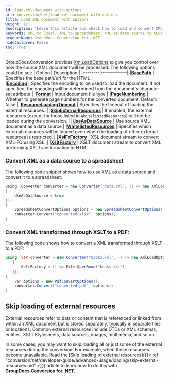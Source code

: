 ```yaml
---
id: load-xml-document-with-options
url: conversion/net/load-xml-document-with-options
title: Load XML document with options
weight: 12
description: "Learn this article and check how to load and convert XML documents with advanced options using GroupDocs.Conversion for .NET API."
keywords: XML to Excel, XML to spreadsheet, XML as data source to XLSX
productName: GroupDocs.Conversion for .NET
hideChildren: False
toc: True
---
```

GroupDocs.Conversion provides [XmlLoadOptions](https://reference.groupdocs.com/conversion/net/groupdocs.conversion.options.load/xmlloadoptions) to give you control over how the source XML document will be processed. The following options could be set:
| Option | Description |
|--------|-------------|
|**[BasePath](https://reference.groupdocs.com/conversion/net/groupdocs.conversion.options.load/webloadoptions/basepath)** | Specifies the base path/url for the HTML |  
|**[Encoding](https://reference.groupdocs.com/conversion/net/groupdocs.conversion.options.load/webloadoptions/encoding)** | Specifies the encoding to be used to load the document. If not specified, the encoding will be determined from the document's character set attribute |
|**[Format](https://reference.groupdocs.com/conversion/net/groupdocs.conversion.options.load/loadoptions/format)** | Input document file type |
|**[PageNumbering](https://reference.groupdocs.com/conversion/net/groupdocs.conversion.options.load/webloadoptions/pagenumbering)** | Whether to generate page numbers for the converted document. Default: false |
|**[ResourceLoadingTimeout](https://reference.groupdocs.com/conversion/net/groupdocs.conversion.options.load/webloadoptions/resourceloadingtimeout)** | Specifies the timeout of loading the external resources. |
|**[SkipExternalResources](https://reference.groupdocs.com/conversion/net/groupdocs.conversion.options.load/webloadoptions/skipexternalresources)** |  If enabled, the external resources (except for those listed in `WhitelistedResources`) will not be loaded during the conversion. |
|**[UseAsDataSource](https://reference.groupdocs.com/conversion/net/groupdocs.conversion.options.load/xmlloadoptions/useasdatasource)** | Use source XML document as a data source |
|**[WhitelistedResources](https://reference.groupdocs.com/conversion/net/groupdocs.conversion.options.load/webloadoptions/whitelistedresources)** | Specifies which external resources will be loaded even when the loading of other external resources is restricted. |
|**[XslFoFactory](https://reference.groupdocs.com/conversion/net/groupdocs.conversion.options.load/xmlloadoptions/xslfofactory)** | XSL document stream to convert XML-FO using XSL. |
|**[XsltFactory](https://reference.groupdocs.com/conversion/net/groupdocs.conversion.options.load/xmlloadoptions/xsltfactory/)** | XSLT document stream to convert XML performing XSL transformation to HTML. |

### Convert XML as a data source to a spreadsheet

The following code snippet shows how to use XML as a data source and convert it to a spreadsheet:

```csharp
using (Converter converter = new Converter("data.xml", () => new XmlLoadOptions
{
    UseAsDataSource = true
}))
{
    SpreadsheetConvertOptions options = new SpreadsheetConvertOptions();
    converter.Convert("converted.xlsx", options);
}
```

### Convert XML transformed through XSLT to a PDF:

The following code shows how to convert a XML transformed through XSLT to a PDF:

```csharp
using (var converter = new Converter("books.xml", () => new XmlLoadOptions
   {
       XsltFactory = () => File.OpenRead("books.xsl")
   }))
{
    var options = new PdfConvertOptions();
    converter.Convert("converted.pdf", options);
}
```

## Skip loading of external resources

External resources refer to data or content that is referenced or linked from within an XML document but is stored separately, typically in separate files or locations.  Common external resources include DTDs or XML schemas, entities, XSLT Stylesheets, data sources, images, multimedia, and so on. 

In some cases, you may want to skip loading all or just some of the external resources during the conversion. For example, when these resources become unavailable. Read the [Skip loading of external resources]({{< ref "conversion/net/developer-guide/advanced-usage/loading/skip-external-resources.md" >}}) article to learn how to do this with **GroupDocs.Conversion for .NET**.
